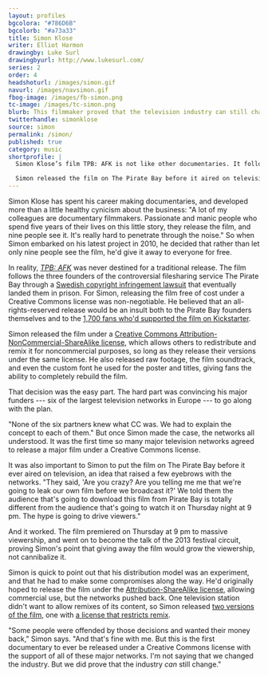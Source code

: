 ```yaml
---
layout: profiles
bgcolora: "#786D6B"
bgcolorb: "#a73a33"
title: Simon Klose
writer: Elliot Harmon
drawingby: Luke Surl
drawingbyurl: http://www.lukesurl.com/
series: 2
order: 4
headshoturl: /images/simon.gif
navurl: /images/navsimon.gif
fbog-image: /images/fb-simon.png
tc-image: /images/tc-simon.png
blurb: This filmmaker proved that the television industry can still change.
twitterhandle: simonklose
source: simon
permalink: /simon/
published: true
category: music
shortprofile: |
  Simon Klose’s film TPB: AFK is not like other documentaries. It follows the founders of the filesharing service The Pirate Bay through a copyright infringement lawsuit that landed them in prison, and counts six of Europe’s largest television networks as its major funders. “This is the first documentary to ever be released under a Creative Commons license with the support of all the major networks.” 

  Simon released the film on The Pirate Bay before it aired on television, so when TPB: AFK premiered on TV, it opened with massive viewership. Giving away the film under a CC license grew the audience, not cannibalized it. “I’m not saying that we changed the industry. But we did prove that the industry can still change.”
---
```


Simon Klose has spent his career making documentaries, and developed more than a little healthy cynicism about the business: "A lot of my colleagues are documentary filmmakers. Passionate and manic people who spend five years of their lives on this little story, they release the film, and nine people see it. It's really hard to penetrate through the noise." So when Simon embarked on his latest project in 2010, he decided that rather than let only nine people see the film, he'd give it away to everyone for free.

In reality, [*TPB: AFK*](http://watch.tpbafk.tv/) was never destined for a traditional release. The film follows the three founders of the controversial filesharing service The Pirate Bay through a [Swedish copyright infringement lawsuit](http://en.wikipedia.org/wiki/The_Pirate_Bay_trial) that eventually landed them in prison. For Simon, releasing the film free of cost under a Creative Commons license was non-negotiable. He believed that an all-rights-reserved release would be an insult both to the Pirate Bay founders themselves and to the [1,700 fans who'd supported the film on Kickstarter](https://www.kickstarter.com/projects/tpbafk/tpb-afk-the-pirate-bay-away-from-keyboard).

Simon released the film under a [Creative Commons Attribution-NonCommercial-ShareAlike license](http://creativecommons.org/licenses/by-nc-sa/3.0/), which allows others to redistribute and remix it for noncommercial purposes, so long as they release their versions under the same license. He also released raw footage, the film soundtrack, and even the custom font he used for the poster and titles, giving fans the ability to completely rebuild the film.

That decision was the easy part. The hard part was convincing his major funders&#160;--- six of the largest television networks in Europe&#160;--- to go along with the plan.

"None of the six partners knew what CC was. We had to explain the concept to each of them." But once Simon made the case, the networks all understood. It was the first time so many major television networks agreed to release a major film under a Creative Commons license.

It was also important to Simon to put the film on The Pirate Bay before it ever aired on television, an idea that raised a few eyebrows with the networks. "They said, 'Are you crazy? Are you telling me me that we're going to leak our own film before we broadcast it?' We told them the audience that's going to download this film from Pirate Bay is totally different from the audience that's going to watch it on Thursday night at 9 pm. The hype is going to drive viewers."

And it worked. The film premiered on Thursday at 9 pm to massive viewership, and went on to become the talk of the 2013 festival circuit, proving Simon's point that giving away the film would grow the viewership, not cannibalize it.

Simon is quick to point out that his distribution model was an experiment, and that he had to make some compromises along the way. He'd originally hoped to release the film under the [Attribution-ShareAlike license](http://creativecommons.org/licenses/by-sa/3.0/), allowing commercial use, but the networks pushed back. One television station didn't want to allow remixes of its content, so Simon released [two versions of the film](http://creativecommons.org/examples#by-nc-nd), one with [a license that restricts remix](http://creativecommons.org/licenses/by-nc-nd/3.0/).

"Some people were offended by those decisions and wanted their money back," Simon says. "And that's fine with me. But this is the first documentary to ever be released under a Creative Commons license with the support of all of these major networks. I'm not saying that we changed the industry. But we did prove that the industry *can* still change."
